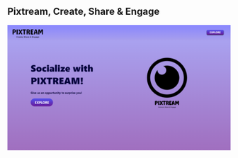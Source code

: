 ## Pixtream, Create, Share & Engage
![Screenshot](https://github.com/theRealSain/Pixtream/blob/master/assets/indexpage.png)
